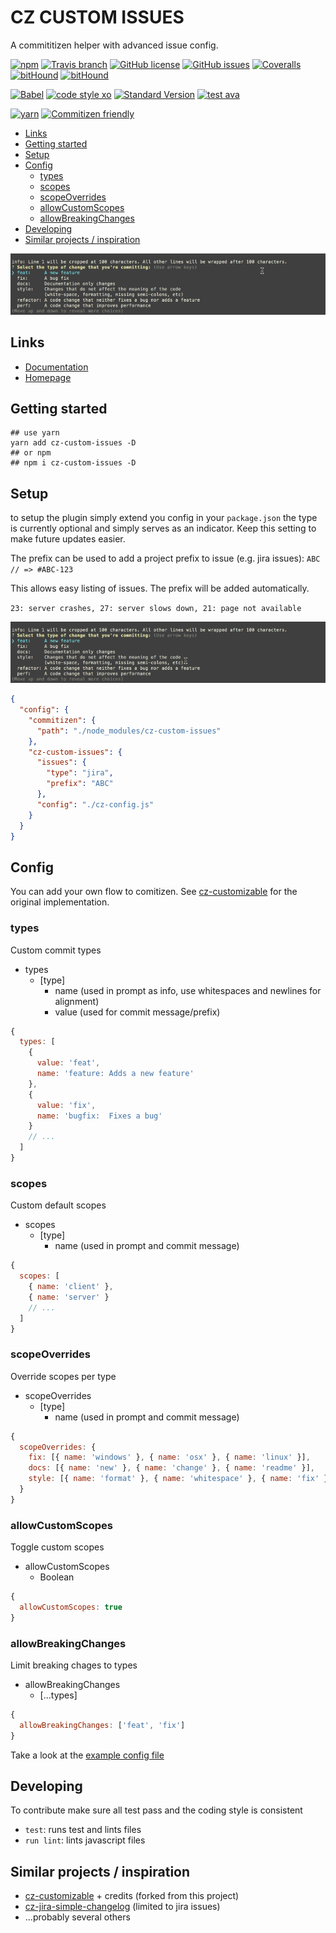 # CZ CUSTOM ISSUES

A commititizen helper with advanced issue config.

[![npm](https://img.shields.io/npm/v/cz-custom-issues.svg?style=flat-square)](https://www.npmjs.com/package/cz-custom-issues)
[![Travis branch](https://img.shields.io/travis/sinnerschrader/cz-custom-issues/master.svg?style=flat-square)](https://travis-ci.org/sinnerschrader/cz-custom-issues)
[![GitHub license](https://img.shields.io/badge/license-MIT-blue.svg?style=flat-square)](https://raw.githubusercontent.com/sinnerschrader/cz-custom-issues/master/LICENSE)
[![GitHub issues](https://img.shields.io/github/issues/sinnerschrader/cz-custom-issues.svg?style=flat-square)](https://github.com/sinnerschrader/cz-custom-issues/issues)
[![Coveralls](https://img.shields.io/coveralls/sinnerschrader/cz-custom-issues.svg?style=flat-square)](https://coveralls.io/github/sinnerschrader/cz-custom-issues)
[![bitHound](https://img.shields.io/bithound/code/github/sinnerschrader/cz-custom-issues.svg?style=flat-square)](https://www.bithound.io/github/sinnerschrader/cz-custom-issues)
[![bitHound](https://img.shields.io/bithound/devDependencies/github/sinnerschrader/cz-custom-issues.svg?style=flat-square)](https://www.bithound.io/github/sinnerschrader/cz-custom-issues)

[![Babel](https://img.shields.io/badge/babel-stage--2-f5da55.svg?style=flat-square)](http://babeljs.io/docs/plugins/preset-stage-2/)
[![code style xo](https://img.shields.io/badge/code_style-XO-64d8c7.svg?style=flat-square)](https://github.com/sindresorhus/xo)
[![Standard Version](https://img.shields.io/badge/release-standard%20version-44aa44.svg?style=flat-square)](https://github.com/conventional-changelog/standard-version)
[![test ava](https://img.shields.io/badge/test-🚀_AVA-0e1d5c.svg?style=flat-square)](https://github.com/avajs/ava)

[![yarn](https://img.shields.io/badge/yarn-friendly-2c8ebb.svg?style=flat-square)](https://yarnpkg.com/)
[![Commitizen friendly](https://img.shields.io/badge/commitizen-friendly-44aa44.svg?style=flat-square)](http://commitizen.github.io/cz-cli/)

<!-- toc -->

- [Links](#links)
- [Getting started](#getting-started)
- [Setup](#setup)
- [Config](#config)
  * [types](#types)
  * [scopes](#scopes)
  * [scopeOverrides](#scopeoverrides)
  * [allowCustomScopes](#allowcustomscopes)
  * [allowBreakingChanges](#allowbreakingchanges)
- [Developing](#developing)
- [Similar projects / inspiration](#similar-projects--inspiration)

<!-- tocstop -->


![example gif](https://raw.githubusercontent.com/sinnerschrader/cz-custom-issues/master/cz.gif)


## Links
* [Documentation](https://sinnerschrader.github.io/cz-custom-issues/api/)
* [Homepage](https://sinnerschrader.github.io/cz-custom-issues/)

## Getting started

```shell
## use yarn
yarn add cz-custom-issues -D
## or npm
## npm i cz-custom-issues -D
```

## Setup

to setup the plugin simply extend you config in your `package.json`
the type is currently optional and simply serves as an indicator.
Keep this setting to make future updates easier.

The prefix can be used to add a project prefix to issue (e.g. jira issues): `ABC // => #ABC-123`

This allows easy listing of issues. The prefix will be added automatically.

`23: server crashes, 27: server slows down, 21: page not available`

![example gif](https://raw.githubusercontent.com/sinnerschrader/cz-custom-issues/master/cz2.gif)

```json
{
  "config": {
    "commitizen": {
      "path": "./node_modules/cz-custom-issues"
    },
    "cz-custom-issues": {
      "issues": {
        "type": "jira",
        "prefix": "ABC"
      },
      "config": "./cz-config.js"
    }
  }
}
```

## Config

You can add your own flow to comitizen. See [cz-customizable](https://github.com/leonardoanalista/cz-customizable) for the original implementation.

### types

Custom commit types

- types
  - [type]
    - name (used in prompt as info, use whitespaces and newlines for alignment)
    - value (used for commit message/prefix)

```js
{
  types: [
    {
      value: 'feat',
      name: 'feature: Adds a new feature'
    },
    {
      value: 'fix',
      name: 'bugfix:  Fixes a bug'
    }
    // ...
  ]
}
```

### scopes

Custom default scopes

- scopes
  - [type]
    - name (used in prompt and commit message)

```js
{
  scopes: [
    { name: 'client' },
    { name: 'server' }
    // ...
  ]
}
```

### scopeOverrides

Override scopes per type

- scopeOverrides
  - [type]
    - name (used in prompt and commit message)

```js
{
  scopeOverrides: {
    fix: [{ name: 'windows' }, { name: 'osx' }, { name: 'linux' }],
    docs: [{ name: 'new' }, { name: 'change' }, { name: 'readme' }],
    style: [{ name: 'format' }, { name: 'whitespace' }, { name: 'fix' }]
  }
}
```

### allowCustomScopes

Toggle custom scopes

- allowCustomScopes
  - Boolean

```js
{
  allowCustomScopes: true
}
```

### allowBreakingChanges

Limit breaking chages to types

- allowBreakingChanges
  - [...types]

```js
{
  allowBreakingChanges: ['feat', 'fix']
}
```

Take a look at the [example config file](https://github.com/sinnerschrader/cz-custom-issues/blob/master/cz-config.example.js)

## Developing

To contribute make sure all test pass and the coding style is consistent

* `test`: runs test and lints files
* `run lint`: lints javascript files

## Similar projects / inspiration

- [cz-customizable](https://github.com/leonardoanalista/cz-customizable) + credits (forked from this project)
- [cz-jira-simple-changelog](https://github.com/jalopez/cz-jira-simple-changelog) (limited to jira issues)
- ...probably several others


